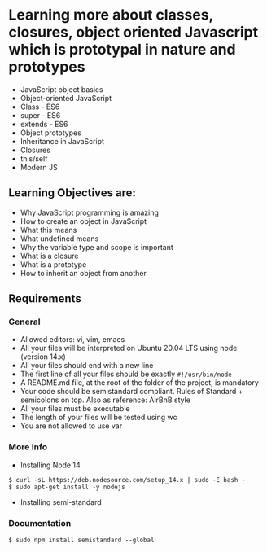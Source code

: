 # Learning more about classes, closures, object oriented Javascript which is prototypal in nature and prototypes
* JavaScript object basics
* Object-oriented JavaScript
* Class - ES6
* super - ES6
* extends - ES6
* Object prototypes
* Inheritance in JavaScript
* Closures
* this/self
* Modern JS

## Learning Objectives are:
* Why JavaScript programming is amazing
* How to create an object in JavaScript
* What this means
* What undefined means
* Why the variable type and scope is important
* What is a closure
* What is a prototype
* How to inherit an object from another


## Requirements
### General
* Allowed editors: vi, vim, emacs
* All your files will be interpreted on Ubuntu 20.04 LTS using node (version 14.x)
* All your files should end with a new line
* The first line of all your files should be exactly ```#!/usr/bin/node```
* A README.md file, at the root of the folder of the project, is mandatory
* Your code should be semistandard compliant. Rules of Standard + semicolons on top. Also as reference: AirBnB style
* All your files must be executable
* The length of your files will be tested using wc
* You are not allowed to use var
### More Info
* Installing Node 14
```
$ curl -sL https://deb.nodesource.com/setup_14.x | sudo -E bash -
$ sudo apt-get install -y nodejs
```
* Installing semi-standard
### Documentation

```
$ sudo npm install semistandard --global
```
